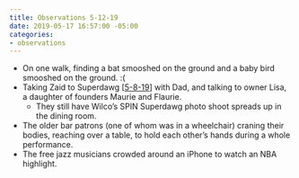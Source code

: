 ```yaml
---
title: Observations 5-12-19
date: 2019-05-17 16:57:00 -05:00
categories:
- observations
---
```


- On one walk, finding a bat smooshed on the ground and a baby bird smooshed on the ground. :(
- Taking Zaid to Superdawg [[5-8-19](https://spencertweedy.com/observations/050819.html)] with Dad, and talking to owner Lisa, a daughter of founders Maurie and Flaurie.
	- They still have Wilco’s SPIN Superdawg photo shoot spreads up in the dining room.
- The older bar patrons (one of whom was in a wheelchair) craning their bodies, reaching over a table, to hold each other’s hands during a whole performance.
- The free jazz musicians crowded around an iPhone to watch an NBA highlight.
